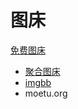 # 图床

[免费图床](https://hao.su/pic.html)

-   [聚合图床](https://www.superbed.cn/)
-   [imgbb](https://imgbb.com/)
-   moetu.org
